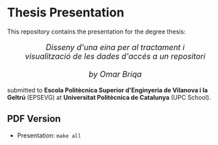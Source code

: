 # Thesis Presentation

This repository contains the presentation for the degree thesis:

<p align="center" style="font-size:large;">
<i>Disseny d'una eina per al tractament i <br />
visualització de les dades d'accés a un repositori <br /> <br />
by Omar Briqa
</i>
</p>

submitted to **Escola Politècnica Superior d'Enginyeria de Vilanova i la Geltrú** (EPSEVG) at **Universitat Politècnica de Catalunya** (UPC School).


## PDF Version

- Presentation: `make all`
